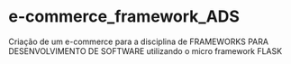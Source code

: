 # e-commerce_framework_ADS
Criação de um e-commerce para a disciplina de FRAMEWORKS PARA DESENVOLVIMENTO DE SOFTWARE utilizando o micro framework FLASK
